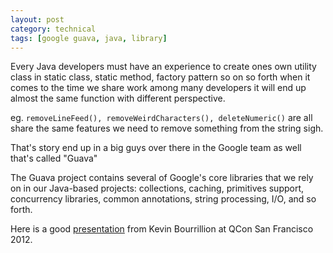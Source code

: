 ```yaml
---
layout: post
category: technical
tags: [google guava, java, library]
---
```


<p>
Every Java developers must have an experience to create ones own utility class in static class, static method, factory pattern so on so forth when it comes to the time we share work among many developers it will end up almost the same function with different perspective. </p>

<p>
eg. <code>removeLineFeed(), removeWeirdCharacters(), deleteNumeric()</code> are all share the same features we need to remove something from the string sigh.</p>

<p>That's story end up in a big guys over there in the Google team as well that's called "Guava"</p>

<p>The Guava project contains several of Google's core libraries that we rely on in our Java-based projects: collections, caching, primitives support, concurrency libraries, common annotations, string processing, I/O, and so forth.</p>

<p>
Here is a good <a href="http://www.infoq.com/presentations/Guava">presentation</a> from Kevin Bourrillion at QCon San Francisco 2012.
</p>
